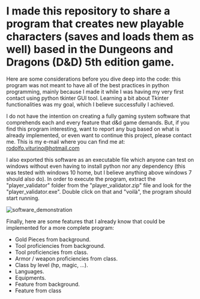 # I made this repository to share a program that creates new playable characters (saves and loads them as well) based in the Dungeons and Dragons (D&D) 5th edition game. 

Here are some considerations before you dive deep into the code: this program was not meant to have all of the best practices in python programming, mainly because I made it while I was having my very first contact using python tkinter GUI tool. Learning a bit about Tkinter functionalities was my goal, which I believe successfully I achieved.

I do not have the intention on creating a fully gaming system software that comprehends each and every feature that d&d game demands. But, if you find this program interesting, want to report any bug based on what is already implemented, or even want to continue this project, please contact me. This is my e-mail where you can find me at: rodolfo.viturino@hotmail.com

I also exported this software as an executable file which anyone can test on windows without even having to install python nor any dependency (this was tested with windows 10 home, but I believe anything above windows 7 should also do). In order to execute the program, extract the "player_validator" folder from the "player_validator.zip" file and look for the "player_validator.exe". Double click on that and "voilà", the program should start running.


![software_demonstration](https://user-images.githubusercontent.com/57993396/130367577-ab19e32e-92b6-49e6-b0c4-6f0cebdace9a.PNG)


Finally, here are some features that I already know that could be implemented for a more complete program:

<ul>
  <li>Gold Pieces from background.</li>
  <li>Tool proficiencies from background.</li>
  <li>Tool proficiencies from class.</li>
  <li>Armor / weapon proficiencies from class.</li>
  <li>Class by level (hp, magic, ...).</li>
  <li>Languages.</li>
  <li>Equipments.</li>
  <li>Feature from background.</li>
  <li>Feature from class</li>
</ul>
